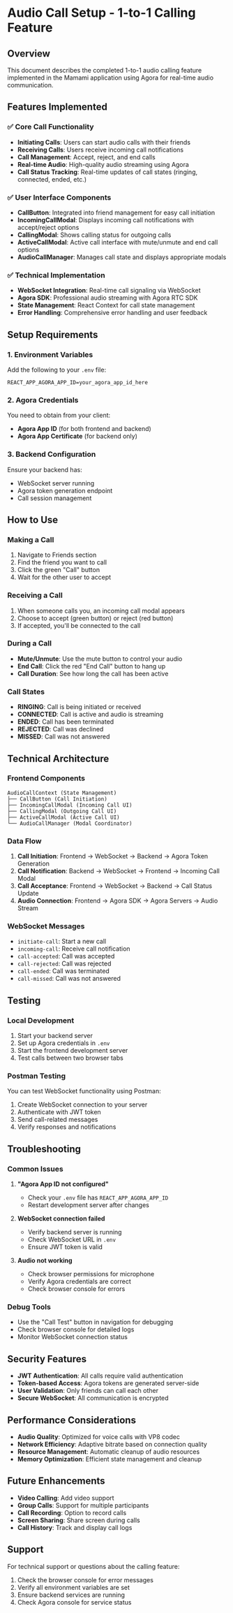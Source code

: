 # Audio Call Setup - 1-to-1 Calling Feature

## Overview
This document describes the completed 1-to-1 audio calling feature implemented in the Mamami application using Agora for real-time audio communication.

## Features Implemented

### ✅ **Core Call Functionality**
- **Initiating Calls**: Users can start audio calls with their friends
- **Receiving Calls**: Users receive incoming call notifications
- **Call Management**: Accept, reject, and end calls
- **Real-time Audio**: High-quality audio streaming using Agora
- **Call Status Tracking**: Real-time updates of call states (ringing, connected, ended, etc.)

### ✅ **User Interface Components**
- **CallButton**: Integrated into friend management for easy call initiation
- **IncomingCallModal**: Displays incoming call notifications with accept/reject options
- **CallingModal**: Shows calling status for outgoing calls
- **ActiveCallModal**: Active call interface with mute/unmute and end call options
- **AudioCallManager**: Manages call state and displays appropriate modals

### ✅ **Technical Implementation**
- **WebSocket Integration**: Real-time call signaling via WebSocket
- **Agora SDK**: Professional audio streaming with Agora RTC SDK
- **State Management**: React Context for call state management
- **Error Handling**: Comprehensive error handling and user feedback

## Setup Requirements

### 1. **Environment Variables**
Add the following to your `.env` file:
```env
REACT_APP_AGORA_APP_ID=your_agora_app_id_here
```

### 2. **Agora Credentials**
You need to obtain from your client:
- **Agora App ID** (for both frontend and backend)
- **Agora App Certificate** (for backend only)

### 3. **Backend Configuration**
Ensure your backend has:
- WebSocket server running
- Agora token generation endpoint
- Call session management

## How to Use

### **Making a Call**
1. Navigate to Friends section
2. Find the friend you want to call
3. Click the green "Call" button
4. Wait for the other user to accept

### **Receiving a Call**
1. When someone calls you, an incoming call modal appears
2. Choose to accept (green button) or reject (red button)
3. If accepted, you'll be connected to the call

### **During a Call**
- **Mute/Unmute**: Use the mute button to control your audio
- **End Call**: Click the red "End Call" button to hang up
- **Call Duration**: See how long the call has been active

### **Call States**
- **RINGING**: Call is being initiated or received
- **CONNECTED**: Call is active and audio is streaming
- **ENDED**: Call has been terminated
- **REJECTED**: Call was declined
- **MISSED**: Call was not answered

## Technical Architecture

### **Frontend Components**
```
AudioCallContext (State Management)
├── CallButton (Call Initiation)
├── IncomingCallModal (Incoming Call UI)
├── CallingModal (Outgoing Call UI)
├── ActiveCallModal (Active Call UI)
└── AudioCallManager (Modal Coordinator)
```

### **Data Flow**
1. **Call Initiation**: Frontend → WebSocket → Backend → Agora Token Generation
2. **Call Notification**: Backend → WebSocket → Frontend → Incoming Call Modal
3. **Call Acceptance**: Frontend → WebSocket → Backend → Call Status Update
4. **Audio Connection**: Frontend → Agora SDK → Agora Servers → Audio Stream

### **WebSocket Messages**
- `initiate-call`: Start a new call
- `incoming-call`: Receive call notification
- `call-accepted`: Call was accepted
- `call-rejected`: Call was rejected
- `call-ended`: Call was terminated
- `call-missed`: Call was not answered

## Testing

### **Local Development**
1. Start your backend server
2. Set up Agora credentials in `.env`
3. Start the frontend development server
4. Test calls between two browser tabs

### **Postman Testing**
You can test WebSocket functionality using Postman:
1. Create WebSocket connection to your server
2. Authenticate with JWT token
3. Send call-related messages
4. Verify responses and notifications

## Troubleshooting

### **Common Issues**
1. **"Agora App ID not configured"**
   - Check your `.env` file has `REACT_APP_AGORA_APP_ID`
   - Restart development server after changes

2. **WebSocket connection failed**
   - Verify backend server is running
   - Check WebSocket URL in `.env`
   - Ensure JWT token is valid

3. **Audio not working**
   - Check browser permissions for microphone
   - Verify Agora credentials are correct
   - Check browser console for errors

### **Debug Tools**
- Use the "Call Test" button in navigation for debugging
- Check browser console for detailed logs
- Monitor WebSocket connection status

## Security Features

- **JWT Authentication**: All calls require valid authentication
- **Token-based Access**: Agora tokens are generated server-side
- **User Validation**: Only friends can call each other
- **Secure WebSocket**: All communication is encrypted

## Performance Considerations

- **Audio Quality**: Optimized for voice calls with VP8 codec
- **Network Efficiency**: Adaptive bitrate based on connection quality
- **Resource Management**: Automatic cleanup of audio resources
- **Memory Optimization**: Efficient state management and cleanup

## Future Enhancements

- **Video Calling**: Add video support
- **Group Calls**: Support for multiple participants
- **Call Recording**: Option to record calls
- **Screen Sharing**: Share screen during calls
- **Call History**: Track and display call logs

## Support

For technical support or questions about the calling feature:
1. Check the browser console for error messages
2. Verify all environment variables are set
3. Ensure backend services are running
4. Check Agora console for service status 